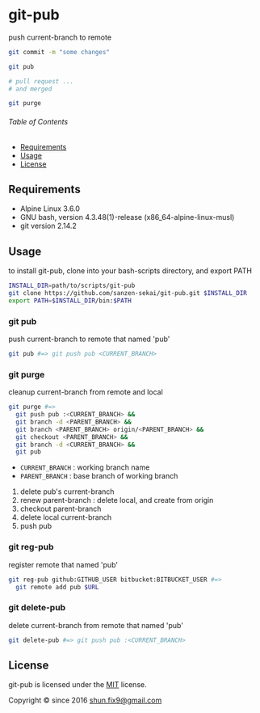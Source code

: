 # git-pub

push current-branch to remote

```bash
git commit -m "some changes"

git pub

# pull request ...
# and merged

git purge
```

###### Table of Contents

- [Requirements](#requirements)
- [Usage](#usage)
- [License](#license)


<a id="requirements"></a>
## Requirements

- Alpine Linux 3.6.0
- GNU bash, version 4.3.48(1)-release (x86_64-alpine-linux-musl)
- git version 2.14.2


<a id="usage"></a>
## Usage

to install git-pub, clone into your bash-scripts directory, and export PATH

```bash
INSTALL_DIR=path/to/scripts/git-pub
git clone https://github.com/sanzen-sekai/git-pub.git $INSTALL_DIR
export PATH=$INSTALL_DIR/bin:$PATH
```

### git pub

push current-branch to remote that named 'pub'

```bash
git pub #=> git push pub <CURRENT_BRANCH>
```

### git purge

cleanup current-branch from remote and local

```bash
git purge #=>
  git push pub :<CURRENT_BRANCH> &&
  git branch -d <PARENT_BRANCH> &&
  git branch <PARENT_BRANCH> origin/<PARENT_BRANCH> &&
  git checkout <PARENT_BRANCH> &&
  git branch -d <CURRENT_BRANCH> &&
  git pub
```

- `CURRENT_BRANCH` : working branch name
- `PARENT_BRANCH` : base branch of working branch

1. delete pub's current-branch
1. renew parent-branch : delete local, and create from origin
1. checkout parent-branch
1. delete local current-branch
1. push pub

### git reg-pub

register remote that named 'pub'

```bash
git reg-pub github:GITHUB_USER bitbucket:BITBUCKET_USER #=>
  git remote add pub $URL
```

### git delete-pub

delete current-branch from remote that named 'pub'

```bash
git delete-pub #=> git push pub :<CURRENT_BRANCH>
```

<a id="license"></a>
## License

git-pub is licensed under the [MIT](LICENSE) license.

Copyright &copy; since 2016 shun.fix9@gmail.com
